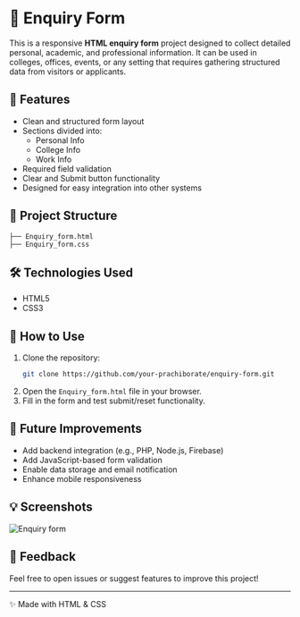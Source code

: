 
# 📝 Enquiry Form

This is a responsive **HTML enquiry form** project designed to collect detailed personal, academic, and professional information. It can be used in colleges, offices, events, or any setting that requires gathering structured data from visitors or applicants.

## 🔧 Features

- Clean and structured form layout
- Sections divided into:
  - Personal Info
  - College Info
  - Work Info
- Required field validation
- Clear and Submit button functionality
- Designed for easy integration into other systems

## 📁 Project Structure

```
├── Enquiry_form.html   
├── Enquiry_form.css   
```

## 🛠 Technologies Used

- HTML5  
- CSS3

## 🚀 How to Use

1. Clone the repository:
   ```bash
   git clone https://github.com/your-prachiborate/enquiry-form.git
   ```
2. Open the `Enquiry_form.html` file in your browser.
3. Fill in the form and test submit/reset functionality.

## 🎯 Future Improvements

- Add backend integration (e.g., PHP, Node.js, Firebase)
- Add JavaScript-based form validation
- Enable data storage and email notification
- Enhance mobile responsiveness

## 💡 Screenshots

![Enquiry form](https://github.com/user-attachments/assets/1fc68420-2986-45fe-bd69-bf5dabcb6a8b)


## 📩 Feedback

Feel free to open issues or suggest features to improve this project!

---

✨ Made with HTML & CSS
